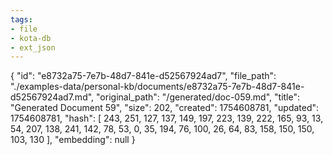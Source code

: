 ```yaml
---
tags:
- file
- kota-db
- ext_json
---
```

{
  "id": "e8732a75-7e7b-48d7-841e-d52567924ad7",
  "file_path": "./examples-data/personal-kb/documents/e8732a75-7e7b-48d7-841e-d52567924ad7.md",
  "original_path": "/generated/doc-059.md",
  "title": "Generated Document 59",
  "size": 202,
  "created": 1754608781,
  "updated": 1754608781,
  "hash": [
    243,
    251,
    127,
    137,
    149,
    197,
    223,
    139,
    222,
    165,
    93,
    13,
    54,
    207,
    138,
    241,
    142,
    78,
    53,
    0,
    35,
    194,
    76,
    100,
    26,
    64,
    83,
    158,
    150,
    150,
    103,
    130
  ],
  "embedding": null
}